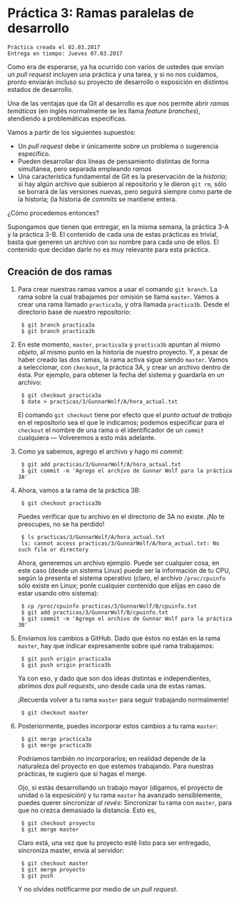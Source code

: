 # Práctica 3: Ramas paralelas de desarrollo

    Práctica creada el 02.03.2017
	Entrega en tiempo: Jueves 07.03.2017

Como era de esperarse, ya ha ocurrido con varios de ustedes que envían
un *pull request* incluyen una práctica y una tarea, y si no nos
cuidamos, pronto enviarán incluso su proyecto de desarrollo o
exposición en distintos estados de desarrollo.

Una de las ventajas que da Git al desarrollo es que nos permite abrir
*ramas temáticas* (en inglés normalmente se les llama *feature
branches*), atendiendo a problemáticas específicas.

Vamos a partir de los siguientes supuestos:

- Un *pull request* debe ir únicamente sobre un problema o sugerencia
  específico.
- Pueden desarrollar dos líneas de pensamiento distintas de forma
  simultánea, pero separada empleando *ramas*
- Una característica fundamental de Git es la preservación de la
  *historia*; si hay algún archivo que subieron al repositorio y le
  dieron `git rm`, sólo se borrará de las versiones nuevas, pero seguirá
  siempre como parte de la historia; (la historia de *commits* se
  mantiene entera.

¿Cómo procedemos entonces?

Supongamos que tienen que entregar, en la misma semana, la práctica
3-A y la práctica 3-B. El contenido de cada una de estas prácticas es
trivial, basta que generen un archivo con su nombre para cada uno de
ellos. El contenido que decidan darle no es muy relevante para esta
práctica.

## Creación de dos ramas

1. Para crear nuestras ramas vamos a usar el comando `git branch`. La
   rama sobre la cual trabajamos por omisión se llama `master`. Vamos a
   crear una rama llamado `practica3a`, y otra llamada
   `practica3b`. Desde el directorio base de nuestro repositorio:


        $ git branch practica3a
        $ git branch practica3b

2. En este momento, `master`, `practica3a` y `practica3b` apuntan al
   mismo *objeto*, al mismo punto en la historia de nuestro
   proyecto. Y, a pesar de haber creado las dos ramas, la rama activa
   sigue siendo `master`. Vamos a seleccionar, con `checkout`, la
   práctica 3A, y crear un archivo dentro de ésta. Por ejemplo, para
   obtener la fecha del sistema y guardarla en un archivo:

		$ git checkout practica3a
		$ date > practicas/3/GunnarWolf/A/hora_actual.txt

   El comando `git checkout` tiene por efecto que el _punto actual de
   trabajo_ en el repositorio sea el que le indicamos; podemos
   especificar para el `checkout` el nombre de una rama o el
   identificador de un `commit` cualquiera — Volveremos a esto más
   adelante.

3. Como ya sabemos, agrego el archivo y hago mi *commit*:

		$ git add practicas/3/GunnarWolf/A/hora_actual.txt
		$ git commit -m 'Agrego el archivo de Gunnar Wolf para la práctica 3A'

4. Ahora, vamos a la rama de la práctica 3B:

		$ git checkout practica3b

	Puedes verificar que tu archivo en el directorio de 3A no
    existe. ¡No te preocupes, no se ha perdido!

		$ ls practicas/3/GunnarWolf/A/hora_actual.txt
		ls: cannot access practicas/3/GunnarWolf/A/hora_actual.txt: No such file or directory

	Ahora, generemos un archivo ejemplo. Puede ser cualquier cosa, en
	este caso (desde un sistema Linux) puede ser la información de tu
	CPU, según la presenta el sistema operativo (claro, el archivo
	`/proc/cpuinfo` sólo existe en Linux; ponle cualquier contenido
	que elijas en caso de estar usando otro sistema):

	    $ cp /proc/cpuinfo practicas/3/GunnarWolf/B/cpuinfo.txt
		$ git add practicas/3/GunnarWolf/B/cpuinfo.txt
		$ git commit -m 'Agrego el archivo de Gunnar Wolf para la práctica 3B'

5. Enviamos los cambios a GitHub. Dado que éstos no están en la rama
   `master`, hay que indicar expresamente sobre qué rama trabajamos:

		$ git push origin practica3a
		$ git push origin practica3b

    Ya con eso, y dado que son dos ideas distintas e independientes,
    abrimos *dos pull requests*, uno desde cada una de estas ramas.

	¡Recuerda volver a tu rama `master` para seguir trabajando
    normalmente!

		$ git checkout master

6. Posteriormente, puedes incorporar estos cambios a tu rama `master`:

		$ git merge practica3a
		$ git merge practica3b

	Podríamos también *no* incorporarlos; en realidad depende de la
    naturaleza del proyecto en que estemos trabajando. Para nuestras
    prácticas, te sugiero que sí hagas el merge.

	Ojo, si estás desarrollando un trabajo mayor (digamos, el proyecto
    de unidad o la exposición) y tu rama `master` ha avanzado
    sensiblemente, puedes querer sincronizar *al revés*: Sincronizar
    tu rama con `master`, para que no crezca demasiado la
    distancia. Esto es,

		$ git checkout proyecto
		$ git merge master

	Claro está, una vez que tu proyecto esté listo para ser entregado,
    sincroniza master, envía al servidor:

		$ git checkout master
		$ git merge proyecto
		$ git push

    Y no olvides notifícarme por medio de un *pull request*.
